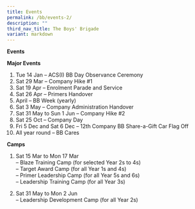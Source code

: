 ```yaml
---
title: Events
permalink: /bb/events-2/
description: ""
third_nav_title: The Boys' Brigade
variant: markdown
---
```

**Events**

**Major Events**

1.  Tue 14 Jan – ACS(I) BB Day Observance Ceremony
2.  Sat 29 Mar – Company Hike #1
3.  Sat 19 Apr – Enrolment Parade and Service
4.  Sat 26 Apr – Primers Handover
5.  April – BB Week (yearly)
6.  Sat 3 May – Company Administration Handover
7.  Sat 31 May to Sun 1 Jun – Company Hike #2
8.  Sat 25 Oct – Company Day
9.  Fri 5 Dec and Sat 6 Dec – 12th&nbsp;Company BB Share-a-Gift Car Flag Off
10.  All year round – BB Cares

**Camps**

1.  Sat 15 Mar to Mon 17 Mar<br>
– Blaze Training Camp (for selected Year 2s to 4s)<br>
– Target Award Camp (for all Year 1s and 4s)<br>
– Primer Leadership Camp (for all Year 5s and 6s)<br>
– Leadership Training Camp (for all Year 3s)

2.  Sat 31 May to Mon 2 Jun<br>
– Leadership Development Camp (for all Year 2s)